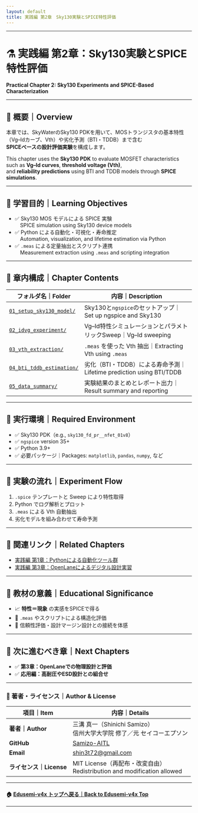 ```yaml
---
layout: default
title: 実践編 第2章　Sky130実験とSPICE特性評価
---
```


---

# ⚗️ 実践編 第2章：Sky130実験とSPICE特性評価  
**Practical Chapter 2: Sky130 Experiments and SPICE-Based Characterization**

---

## 📘 概要｜Overview

本章では、SkyWaterのSky130 PDKを用いて、MOSトランジスタの基本特性（Vg–Idカーブ、Vth）や劣化予測（BTI・TDDB）まで含む  
**SPICEベースの設計評価実験**を構成します。  

This chapter uses the **Sky130 PDK** to evaluate MOSFET characteristics such as **Vg–Id curves**, **threshold voltage (Vth)**,  
and **reliability predictions** using BTI and TDDB models through **SPICE simulations**.

---

## 🎯 学習目的｜Learning Objectives

- ✅ Sky130 MOS モデルによる SPICE 実験  
 SPICE simulation using Sky130 device models  
- ✅ Python による自動化・可視化・寿命推定  
 Automation, visualization, and lifetime estimation via Python  
- ✅ `.meas` による定量抽出とスクリプト連携  
 Measurement extraction using `.meas` and scripting integration  

---

## 📁 章内構成｜Chapter Contents

| フォルダ名｜Folder | 内容｜Description |
|--------------------|---------------------------------------------|
| [`01_setup_sky130_model/`](01_setup_sky130_model/) | Sky130と`ngspice`のセットアップ｜Set up ngspice and Sky130 |
| [`02_idvg_experiment/`](02_idvg_experiment/) | Vg–Id特性シミュレーションとパラメトリックSweep｜Vg–Id sweeping |
| [`03_vth_extraction/`](03_vth_extraction/) | `.meas` を使った Vth 抽出｜Extracting Vth using `.meas` |
| [`04_bti_tddb_estimation/`](04_bti_tddb_estimation/) | 劣化（BTI・TDDB）による寿命予測｜Lifetime prediction using BTI/TDDB |
| [`05_data_summary/`](05_data_summary/) | 実験結果のまとめとレポート出力｜Result summary and reporting |

---

## 🔧 実行環境｜Required Environment

- ✅ Sky130 PDK（e.g., `sky130_fd_pr__nfet_01v8`）  
- ✅ `ngspice` version 35+  
- ✅ Python 3.9+  
- ✅ 必要パッケージ｜Packages: `matplotlib`, `pandas`, `numpy`, など  

---

## 🔁 実験の流れ｜Experiment Flow

1. `.spice` テンプレートと Sweep により特性取得  
2. Python でログ解析とプロット  
3. `.meas` による Vth 自動抽出  
4. 劣化モデルを組み合わせて寿命予測  

---

## 📘 関連リンク｜Related Chapters

- [実践編 第1章：Pythonによる自動化ツール群](../e_chapter1_python_automation_tools/README.md)  
- [実践編 第3章：OpenLaneによるデジタル設計実習](../e_chapter3_openlane_practice/README.md)  

---

## 📌 教材の意義｜Educational Significance

- 📈 **特性＝現象** の実感をSPICEで得る
- 🧪 `.meas` やスクリプトによる構造化評価
- 🔄 信頼性評価・設計マージン設計との接続を体感

---

## 🧭 次に進むべき章｜Next Chapters

- ✅ **第3章：OpenLaneでの物理設計と評価**
- ✅ **応用編：高耐圧やESD設計との組合せ**

---

### 👤 著者・ライセンス｜Author & License

| 項目｜Item | 内容｜Details |
|------------|----------------------------|
| **著者｜Author** | 三溝 真一（Shinichi Samizo）<br>信州大学大学院 修了／元 セイコーエプソン |
| **GitHub** | [Samizo-AITL](https://github.com/Samizo-AITL) |
| **Email** | [shin3t72@gmail.com](mailto:shin3t72@gmail.com) |
| **ライセンス｜License** | MIT License（再配布・改変自由）<br>Redistribution and modification allowed |

---

#### 🏠 [Edusemi-v4x トップへ戻る｜Back to Edusemi-v4x Top](../README.md)

---
